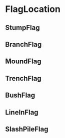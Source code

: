 # FlagLocation

## StumpFlag

## BranchFlag

## MoundFlag

## TrenchFlag

## BushFlag

## LineInFlag

## SlashPileFlag

<!-- @include: /../Placeholder_RouteProfile.md -->

